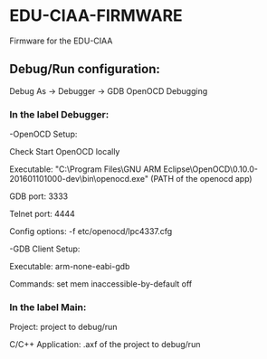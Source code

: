 # EDU-CIAA-FIRMWARE
Firmware for the EDU-CIAA 

## Debug/Run configuration:
Debug As -> Debugger -> GDB OpenOCD Debugging

### In the label Debugger:

  -OpenOCD Setup:

   Check Start OpenOCD locally
   
   Executable: "C:\Program Files\GNU ARM Eclipse\OpenOCD\0.10.0-201601101000-dev\bin\openocd.exe" (PATH of the openocd app)
   
   GDB port: 3333
   
   Telnet port: 4444
   
   Config options: -f etc/openocd/lpc4337.cfg
   
   -GDB Client Setup:
   
   Executable: arm-none-eabi-gdb
   
   Commands: set mem inaccessible-by-default off
   
### In the label Main:

  Project: project to debug/run
  
  C/C++ Application: .axf of the project to debug/run
     
